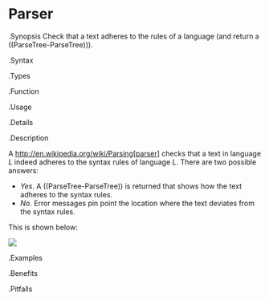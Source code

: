 # Parser

.Synopsis
Check that a text adheres to the rules of a language (and return a ((ParseTree-ParseTree))).

.Syntax

.Types

.Function
       
.Usage

.Details

.Description

A http://en.wikipedia.org/wiki/Parsing[parser] checks that a text in language _L_ indeed adheres 
to the syntax rules of language _L_. There are two possible answers:

*  _Yes_. A ((ParseTree-ParseTree)) is returned that shows how the text adheres to the syntax rules.
*  _No_. Error messages pin point the location where the text deviates from the syntax rules.


This is shown below:


![]((parser.png))


.Examples

.Benefits

.Pitfalls

